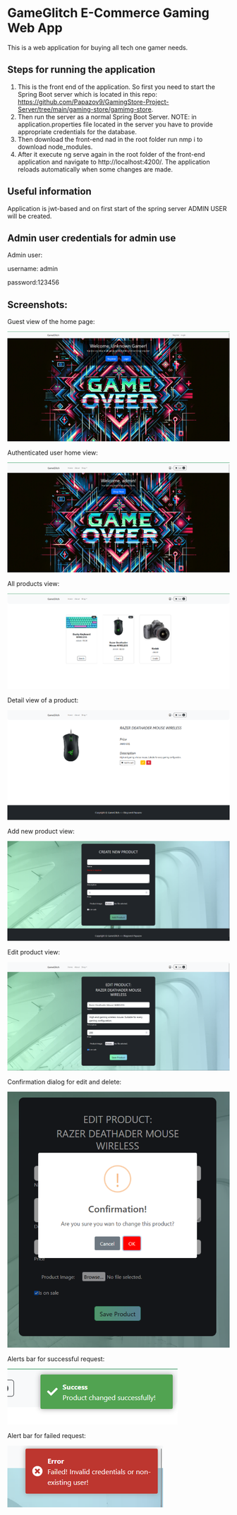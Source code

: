 # GameGlitch E-Commerce Gaming Web App
This is a web application for buying all tech one gamer needs.

## Steps for running the application

1. This is the front end of the application. So first you need to start the Spring Boot server which is located in this 
repo: https://github.com/Papazov9/GamingStore-Project-Server/tree/main/gaming-store/gamimg-store. 
2. Then run the server as a normal Spring Boot Server. NOTE: in application.properties file located in the server you have to provide appropriate credentials for the database.
3. Then download the front-end nad in the root folder run nmp i to download node_modules. 
4. After it execute ng serve again in the root folder of the front-end application and navigate to http://localhost:4200/. The application reloads automatically when some changes are made. 

## Useful information
Application is jwt-based and on first start of the spring server ADMIN USER will be created.

## Admin user credentials for admin use
Admin user:

username: admin

password:123456

## Screenshots:
Guest view of the home page:

![alt text](./imagesRead/home-guest.png)

Authenticated user home view:

![alt text](/imagesRead/home-auth.png)

All products view:

![alt text](/imagesRead/all-products.png)

Detail view of a product:

![alt text](/imagesRead/detailed.png)

Add new product view:

![alt text](/imagesRead/add-product.png)

Edit product view: 

![alt text](/imagesRead/edit-product.png)

Confirmation dialog for edit and delete:

![alt text](/imagesRead/confirmDialog.png)

Alerts bar for successful request:

![alt text](/imagesRead/success.png)

Alert bar for failed request:

![alt text](/imagesRead/failed.png)
